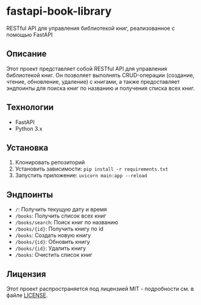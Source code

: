 # fastapi-book-library
RESTful API для управления библиотекой книг, реализованное с помощью FastAPI

## Описание
Этот проект представляет собой RESTful API для управления библиотекой книг. Он позволяет выполнять CRUD-операции (создание, чтение, обновление, удаление) с книгами, а также предоставляет эндпоинты для поиска книг по названию и получения списка всех книг.

## Технологии
- FastAPI
- Python 3.x

## Установка
1. Клонировать репозиторий
2. Установить зависимости: `pip install -r requirements.txt`
3. Запустить приложение: `uvicorn main:app --reload`

## Эндпоинты
- `/`: Получить текущую дату и время
- `/books`: Получить список всех книг
- `/books/search`: Поиск книг по названию
- `/books/{id}`: Получить книгу по id
- `/books`: Создать новую книгу
- `/books/{id}`: Обновить книгу
- `/books/{id}`: Удалить книгу
- `/books`: Очистить список книг

## Лицензия
Этот проект распространяется под лицензией MIT - подробности см. в файле [LICENSE](LICENSE).